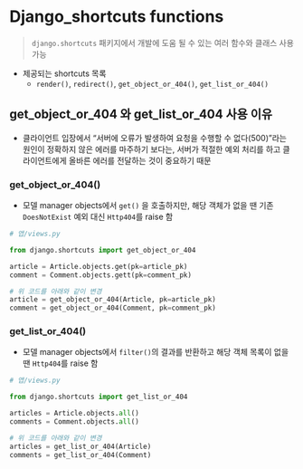 # Django_shortcuts functions

> `django.shortcuts` 패키지에서 개발에 도움 될 수 있는 여러 함수와 클래스 사용 가능
> 
- 제공되는 shortcuts 목록
    - `render()`, `redirect()`, `get_object_or_404()`, `get_list_or_404()`

## get_object_or_404 와 get_list_or_404 사용 이유

- 클라이언트 입장에서 “서버에 오류가 발생하여 요청을 수행할 수 없다(500)”라는 원인이 정확하지 않은 에러를 마주하기 보다는, 서버가 적절한 예외 처리를 하고 클라이언트에게 올바른 에러를 전달하는 것이 중요하기 때문

### get_object_or_404()

- 모델 manager objects에서 `get()` 을 호출하지만, 해당 객체가 없을 땐 기존 `DoesNotExist` 예외 대신 `Http404`를 raise 함

```python
# 앱/views.py

from django.shortcuts import get_object_or_404

article = Article.objects.get(pk=article_pk)
comment = Comment.objects.gett(pk=comment_pk)

# 위 코드를 아래와 같이 변경
article = get_object_or_404(Article, pk=article_pk)
comment = get_object_or_404(Comment, pk=comment_pk)
```

### get_list_or_404()

- 모델 manager objects에서 `filter()`의 결과를 반환하고 해당 객체 목록이 없을 땐 `Http404`를 raise 함

```python
# 앱/views.py

from django.shortcuts import get_list_or_404

articles = Article.objects.all()
comments = Comment.objects.all()

# 위 코드를 아래와 같이 변경
articles = get_list_or_404(Article)
comments = get_list_or_404(Comment)
```